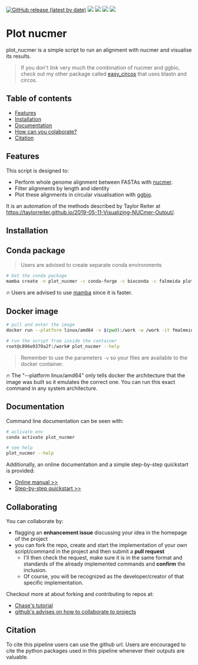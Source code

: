 [![GitHub release (latest by date)](https://img.shields.io/github/v/release/fmalmeida/plot_nucmer?style=flat-square)](https://github.com/fmalmeida/plot_nucmer/releases) [![](https://anaconda.org/falmeida/plot_nucmer/badges/version.svg)](https://anaconda.org/falmeida/plot_nucmer/badges) [![](https://anaconda.org/falmeida/plot_nucmer/badges/latest_release_date.svg)](https://anaconda.org/falmeida/plot_nucmer/badges) [![](https://anaconda.org/falmeida/plot_nucmer/badges/platforms.svg)](https://anaconda.org/falmeida/plot_nucmer) [![](https://anaconda.org/falmeida/plot_nucmer/badges/installer/conda.svg)](https://anaconda.org/falmeida/plot_nucmer)

# Plot nucmer

plot_nucmer is a simple script to run an alignment with nucmer and visualise its results.

> If you don't link very much the combination of nucmer and ggbio, check out my other package called [easy_circos](https://github.com/fmalmeida/easy_circos) that uses blastn and circos.

## Table of contents

* [Features](https://github.com/fmalmeida/plot_nucmer#features)
* [Installation](https://github.com/fmalmeida/plot_nucmer#installation)
* [Documentation](https://github.com/fmalmeida/plot_nucmer#documentation)
* [How can you colaborate?](https://github.com/fmalmeida/plot_nucmer#collaborating)
* [Citation](https://github.com/fmalmeida/plot_nucmer#citation)

## Features

This script is designed to:

* Perform whole genome alignment between FASTAs with [nucmer](https://github.com/mummer4/mummer).
* Filter alignments by length and identity
* Plot these alignments in circular visualisation with [ggbio](https://bioconductor.org/packages/release/bioc/html/ggbio.html).

It is an automation of the methods described by Taylor Reiter at https://taylorreiter.github.io/2019-05-11-Visualizing-NUCmer-Output/.

## Installation

## Conda package

> Users are advised to create separate conda environments

```bash
# Get the conda package
mamba create -n plot_nucmer -c conda-forge -c bioconda -c falmeida plot_nucmer
```

:fire: Users are advised to use [mamba](https://github.com/mamba-org/mamba) since it is faster.

## Docker image

```bash
# pull and enter the image
docker run --platform linux/amd64 -v $(pwd):/work -w /work -it fmalmeida/plot_nucmer

# run the script from inside the container
root@c896e9370a2f:/work# plot_nucmer --help
```

> Remember to use the parameters `-v` so your files are available to the docker container.

:fire: The "--platform linux/amd64" only tells docker the architecture that the image was built so it emulates the correct one. You can run this exact command in any system architecture.

## Documentation

Command line documentation can be seen with:

```bash
# activate env
conda activate plot_nucmer

# see help
plot_nucmer --help
```

Additionally, an online documentation and a simple step-by-step quickstart is provided:

* [Online manual >>](https://easy-circos.readthedocs.io/en/latest/)
* [Step-by-step quickstart >>](https://easy-circos.readthedocs.io/en/latest/quickstart.html)

## Collaborating

You can collaborate by:

* flagging an **enhancement issue** discussing your idea in the homepage of the project
* you can fork the repo, create and start the implementation of your own script/command in the project and then submit a **pull request**
    * I'll then check the request, make sure it is in the same format and standards of the already implemented commands and **confirm** the inclusion.
    * Of course, you will be recognized as the developer/creator of that specific implementation.

Checkout more at about forking and contributing to repos at:

* [Chase's tutorial](https://gist.github.com/Chaser324/ce0505fbed06b947d962)
* [github's advises on how to collaborate to projects](https://docs.github.com/en/free-pro-team@latest/github/collaborating-with-issues-and-pull-requests)

## Citation

To cite this pipeline users can use the github url. Users are encouraged to cite the python packages used in this pipeline whenever their outputs are valuable.
